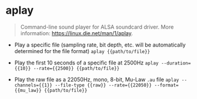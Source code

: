 # aplay
> Command-line sound player for ALSA soundcard driver.
> More information: <https://linux.die.net/man/1/aplay>.

- Play a specific file (sampling rate, bit depth, etc. will be automatically determined for the file format)
`aplay {{path/to/file}}`

- Play the first 10 seconds of a specific file at 2500Hz
`aplay --duration={{10}} --rate={{2500}} {{path/to/file}}`

- Play the raw file as a 22050Hz, mono, 8-bit, Mu-Law `.au` file
`aplay --channels={{1}} --file-type {{raw}} --rate={{22050}} --format={{mu_law}} {{path/to/file}}`
